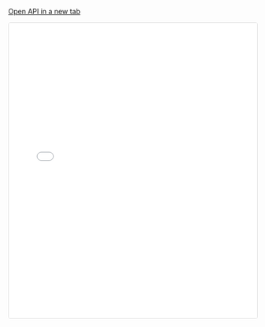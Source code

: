 <a href="/api" target="_blank">Open API in a new tab</a>

<iframe src="/api" style="margin: 0; padding: 0; border: 1px solid #ddd; border-radius: 4px; width: 100%; min-height: 600px;"></iframe>